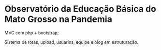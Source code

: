 # Observatório da Educação Básica do Mato Grosso na Pandemia

MVC com php + bootstrap;

Sistema de rotas, upload, usuários, equipe e blog em estruturação.

